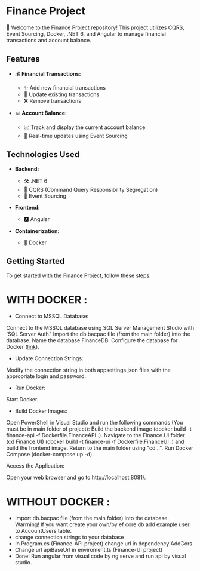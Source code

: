 # Finance Project

🚀 Welcome to the Finance Project repository! This project utilizes CQRS, Event Sourcing, Docker, .NET 6, and Angular to manage financial transactions and account balance.

## Features

- 💰 **Financial Transactions:**
  - ✨ Add new financial transactions
  - 🔄 Update existing transactions
  - ❌ Remove transactions

- 📊 **Account Balance:**
  - 📈 Track and display the current account balance
  - 🔄 Real-time updates using Event Sourcing

## Technologies Used

- **Backend:**
  - 🛠️ .NET 6
  - 🔄 CQRS (Command Query Responsibility Segregation)
  - 🔄 Event Sourcing

- **Frontend:**
  - 🅰 Angular

- **Containerization:**
  - 🐳 Docker

## Getting Started

To get started with the Finance Project, follow these steps:

 # WITH DOCKER :

 - Connect to MSSQL Database:

Connect to the MSSQL database using SQL Server Management Studio with 'SQL Server Auth.'
Import the db.bacpac file (from the main folder) into the database.
Name the database FinanceDB.
Configure the database for Docker ([link](https://stackoverflow.com/questions/50166869/connect-to-sql-server-in-local-machine-host-from-docker-using-host-docker-inte)).
 - Update Connection Strings:

Modify the connection string in both appsettings.json files with the appropriate login and password.
 - Run Docker:

Start Docker.
 - Build Docker Images:

Open PowerShell in Visual Studio and run the following commands (You must be in main folder of project):
Build the backend image (docker build -t finance-api -f Dockerfile.FinanceAPI .).
Navigate to the Finance.UI folder (cd Finance.UI) (docker build -t finance-ui -f Dockerfile.FinanceUI .) and build the frontend image.
Return to the main folder using "cd ..".
Run Docker Compose (docker-compose up -d).

Access the Application:

Open your web browser and go to http://localhost:8081/.


 # WITHOUT DOCKER :

 - Import db.bacpac file (from the main folder) into the database. Warrning! If you want create your own/by ef core db add example user to AccountUsers table.
 - change connection strings to your database
 - In Program.cs (Finance-API project) change url in dependency AddCors
 - Change url apiBaseUrl in enviroment.ts (Finance-UI project)
 - Done! Run angular from visual code by ng serve and run api by visual studio.
